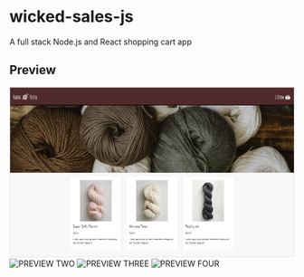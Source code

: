 # wicked-sales-js
A full stack Node.js and React shopping cart app

## Preview
![PREVIEW ONE](server/public/images/yarnOver_demo_1.png)
![PREVIEW TWO](/images/yarnOver_demo_2.jpg)
![PREVIEW THREE](/images/yarnOver_demo_3.jpg)
![PREVIEW FOUR](/images/yarnOver_demo_4.jpg)
